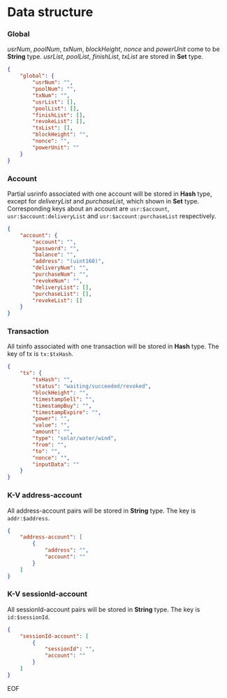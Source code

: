 # Data structure

###  Global

*usrNum*, *poolNum*, *txNum*, *blockHeight*, *nonce* and *powerUnit* come to be **String** type. *usrList*, *poolList*, *finishList*, *txList* are stored in **Set** type.

```json
{
    "global": {
        "usrNum": "",
        "poolNum": "",
        "txNum": "",
        "usrList": [],
        "poolList": [],
        "finishList": [],
        "revokeList": [],
        "txList": [],
        "blockHeight": "",
        "nonce": "",
        "powerUnit": ""
    }
}
```

### Account

Partial usrinfo associated with one account will be stored in **Hash** type, except for *deliveryList* and *purchaseList*, which shown in **Set** type. Corresponding keys about an account are `usr:$account`, `usr:$account:deliveryList` and `usr:$account:purchaseList` respectively.

```json
{
    "account": {
    	"account": "",
    	"password": "",
    	"balance": "",
    	"address": "(uint160)",
    	"deliveryNum": "",
    	"purchaseNum": "",
        "revokeNum": "",
    	"deliveryList": [],
        "purchaseList": [],
        "revokeList": []
    }
}
```

### Transaction

All txinfo associated with one transaction will be stored in **Hash** type. The key of tx is `tx:$txHash`.

```json
{
    "tx": {
        "txHash": "",
        "status": "waiting/succeeded/revoked",
        "blockHeight": "",
        "timestampSell": "",
        "timestampBuy": "",
        "timestampExpire": "",
        "power": "",
        "value": "",
        "amount": "",
        "type": "solar/water/wind",
        "from": "",
        "to": "",
        "nonce": "",
        "inputData": ""
    }
}
```

### K-V address-account

All address-account pairs will be stored in **String** type. The key is `addr:$address`.

```json
{
    "address-account": [
        {
            "address": "",
            "account": ""
        }
    ]
}
```

### K-V sessionId-account

All sessionId-account pairs will be stored in **String** type. The key is `id:$sessionId`.

```json
{
    "sessionId-account": [
        {
            "sessionId": "",
            "account": ""
        }
    ]
}
```

EOF
